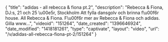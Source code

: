 {
    "title": "adidas - all rebecca & fiona pt.2",
    "description": "Rebecca & Fiona, DJ:s, 21 och 25 \u00e5r, Stockholm Att fylla dansgolv och brinna f\u00f6r house. All Rebecca & Fiona. F\u00f6r mer av Rebecca & Fiona och adidas. Gilla www...",
    "videoid": "151264",
    "date_created": "1396646924",
    "date_modified": "1418181261",
    "type": "captivate",
    "layout": "video",
    "url": "\/v\/adidas-all-rebecca-fiona-pt-2\/151264"
}